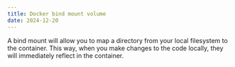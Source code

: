 ```yaml
---
title: Docker bind mount volume
date: 2024-12-20
---
```


A bind mount will allow you to map a directory from your local filesystem to the container. This way, when you make changes to the code locally, they will immediately reflect in the container.